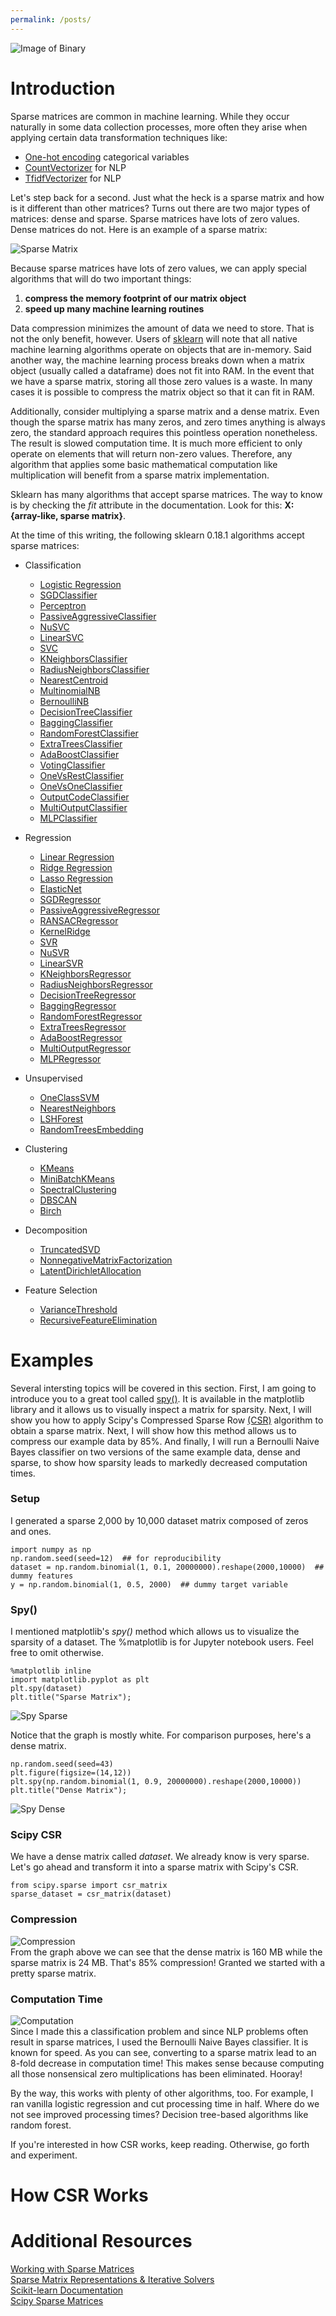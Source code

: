 ```yaml
---
permalink: /posts/
---
```


![Image of Binary](/assets/images/binary-number-tunnel.jpg?raw=true)

# Introduction
Sparse matrices are common in machine learning. While they occur naturally in some data collection processes, more often they arise when applying certain data transformation techniques like:

- [One-hot encoding](http://scikit-learn.org/stable/modules/generated/sklearn.preprocessing.OneHotEncoder.html) categorical variables
- [CountVectorizer](http://scikit-learn.org/stable/modules/generated/sklearn.feature_extraction.text.CountVectorizer.html) for NLP
- [TfidfVectorizer](http://scikit-learn.org/stable/modules/generated/sklearn.feature_extraction.text.TfidfVectorizer.html) for NLP

Let's step back for a second. Just what the heck is a sparse matrix and how is it different than other matrices? Turns out there are two major types of matrices: dense and sparse. Sparse matrices have lots of zero values. Dense matrices do not. Here is an example of a sparse matrix:

![Sparse Matrix](/assets/images/sparse_matrix.png?raw=true)

Because sparse matrices have lots of zero values, we can apply special algorithms that will do two important things:

1. **compress the memory footprint of our matrix object**  
2. **speed up many machine learning routines**

Data compression minimizes the amount of data we need to store. That is not the only benefit, however. Users of [sklearn](http://scikit-learn.org/stable/index.html) will note that all native machine learning algorithms operate on objects that are in-memory. Said another way, the machine learning process breaks down when a matrix object (usually called a dataframe) does not fit into RAM. In the event that we have a sparse matrix, storing all those zero values is a waste. In many cases it is possible to compress the matrix object so that it can fit in RAM.

Additionally, consider multiplying a sparse matrix and a dense matrix. Even though the sparse matrix has many zeros, and zero times anything is always zero, the standard approach requires this pointless operation nonetheless. The result is slowed computation time. It is much more efficient to only operate on elements that will return non-zero values. Therefore, any algorithm that applies some basic mathematical computation like multiplication will benefit from a sparse matrix implementation.

Sklearn has many algorithms that accept sparse matrices. The way to know is by checking the *fit* attribute in the documentation. Look for this: **X: {array-like, sparse matrix}**. 

At the time of this writing, the following sklearn 0.18.1 algorithms accept sparse matrices:

- Classification
  - [Logistic Regression](http://scikit-learn.org/stable/modules/generated/sklearn.linear_model.LogisticRegression.html#sklearn.linear_model.LogisticRegression)
  - [SGDClassifier](http://scikit-learn.org/stable/modules/generated/sklearn.linear_model.SGDClassifier.html#sklearn.linear_model.SGDClassifier)
  - [Perceptron](http://scikit-learn.org/stable/modules/generated/sklearn.linear_model.Perceptron.html#sklearn.linear_model.Perceptron)
  - [PassiveAggressiveClassifier](http://scikit-learn.org/stable/modules/generated/sklearn.linear_model.PassiveAggressiveClassifier.html#sklearn.linear_model.PassiveAggressiveClassifier)
  - [NuSVC](http://scikit-learn.org/stable/modules/generated/sklearn.svm.NuSVC.html#sklearn.svm.NuSVC)
  - [LinearSVC](http://scikit-learn.org/stable/modules/generated/sklearn.svm.LinearSVC.html#sklearn.svm.LinearSVC)
  - [SVC](http://scikit-learn.org/stable/modules/generated/sklearn.svm.SVC.html#sklearn.svm.SVC)
  - [KNeighborsClassifier](http://scikit-learn.org/stable/modules/generated/sklearn.neighbors.KNeighborsClassifier.html#sklearn.neighbors.KNeighborsClassifier)
  - [RadiusNeighborsClassifier](http://scikit-learn.org/stable/modules/generated/sklearn.neighbors.RadiusNeighborsClassifier.html#sklearn.neighbors.RadiusNeighborsClassifier)
  - [NearestCentroid](http://scikit-learn.org/stable/modules/generated/sklearn.neighbors.NearestCentroid.html#sklearn.neighbors.NearestCentroid)
  - [MultinomialNB](http://scikit-learn.org/stable/modules/generated/sklearn.naive_bayes.MultinomialNB.html#sklearn.naive_bayes.MultinomialNB)
  - [BernoulliNB](http://scikit-learn.org/stable/modules/generated/sklearn.naive_bayes.BernoulliNB.html#sklearn.naive_bayes.BernoulliNB)
  - [DecisionTreeClassifier](http://scikit-learn.org/stable/modules/generated/sklearn.tree.DecisionTreeClassifier.html#sklearn.tree.DecisionTreeClassifier)
  - [BaggingClassifier](http://scikit-learn.org/stable/modules/generated/sklearn.ensemble.BaggingClassifier.html#sklearn.ensemble.BaggingClassifier)
  - [RandomForestClassifier](http://scikit-learn.org/stable/modules/generated/sklearn.ensemble.RandomForestClassifier.html#sklearn.ensemble.RandomForestClassifier)
  - [ExtraTreesClassifier](http://scikit-learn.org/stable/modules/generated/sklearn.ensemble.ExtraTreesClassifier.html#sklearn.ensemble.ExtraTreesClassifier)
  - [AdaBoostClassifier](http://scikit-learn.org/stable/modules/generated/sklearn.ensemble.AdaBoostClassifier.html#sklearn.ensemble.AdaBoostClassifier)
  - [VotingClassifier](http://scikit-learn.org/stable/modules/generated/sklearn.ensemble.VotingClassifier.html)
  - [OneVsRestClassifier](http://scikit-learn.org/stable/modules/generated/sklearn.multiclass.OneVsRestClassifier.html#sklearn.multiclass.OneVsRestClassifier)
  - [OneVsOneClassifier](http://scikit-learn.org/stable/modules/generated/sklearn.multiclass.OneVsOneClassifier.html#sklearn.multiclass.OneVsOneClassifier)
  - [OutputCodeClassifier](http://scikit-learn.org/stable/modules/generated/sklearn.multiclass.OutputCodeClassifier.html#sklearn.multiclass.OutputCodeClassifier)
  - [MultiOutputClassifier](http://scikit-learn.org/stable/modules/generated/sklearn.multioutput.MultiOutputClassifier.html)
  - [MLPClassifier](http://scikit-learn.org/stable/modules/generated/sklearn.neural_network.MLPClassifier.html#sklearn.neural_network.MLPClassifier)
  
- Regression
  - [Linear Regression](http://scikit-learn.org/stable/modules/generated/sklearn.linear_model.LinearRegression.html#sklearn.linear_model.LinearRegression)
  - [Ridge Regression](http://scikit-learn.org/stable/modules/generated/sklearn.linear_model.Ridge.html#sklearn.linear_model.Ridge)
  - [Lasso Regression](http://scikit-learn.org/stable/modules/generated/sklearn.linear_model.Lasso.html#sklearn.linear_model.Lasso)
  - [ElasticNet](http://scikit-learn.org/stable/modules/generated/sklearn.linear_model.ElasticNet.html#sklearn.linear_model.ElasticNet)
  - [SGDRegressor](http://scikit-learn.org/stable/modules/generated/sklearn.linear_model.SGDRegressor.html#sklearn.linear_model.SGDRegressor)
  - [PassiveAggressiveRegressor](http://scikit-learn.org/stable/modules/generated/sklearn.linear_model.PassiveAggressiveRegressor.html#sklearn.linear_model.PassiveAggressiveRegressor)
  - [RANSACRegressor](http://scikit-learn.org/stable/modules/generated/sklearn.linear_model.RANSACRegressor.html#sklearn.linear_model.RANSACRegressor)
  - [KernelRidge](http://scikit-learn.org/stable/modules/generated/sklearn.kernel_ridge.KernelRidge.html#sklearn.kernel_ridge.KernelRidge)
  - [SVR](http://scikit-learn.org/stable/modules/generated/sklearn.svm.SVR.html#sklearn.svm.SVR)
  - [NuSVR](http://scikit-learn.org/stable/modules/generated/sklearn.svm.NuSVR.html#sklearn.svm.NuSVR)
  - [LinearSVR](http://scikit-learn.org/stable/modules/generated/sklearn.svm.LinearSVR.html#sklearn.svm.LinearSVR)
  - [KNeighborsRegressor](http://scikit-learn.org/stable/modules/generated/sklearn.neighbors.KNeighborsRegressor.html#sklearn.neighbors.KNeighborsRegressor)
  - [RadiusNeighborsRegressor](http://scikit-learn.org/stable/modules/generated/sklearn.neighbors.RadiusNeighborsRegressor.html#sklearn.neighbors.RadiusNeighborsRegressor)
  - [DecisionTreeRegressor](http://scikit-learn.org/stable/modules/generated/sklearn.tree.DecisionTreeRegressor.html#sklearn.tree.DecisionTreeRegressor)
  - [BaggingRegressor](http://scikit-learn.org/stable/modules/generated/sklearn.ensemble.BaggingRegressor.html#sklearn.ensemble.BaggingRegressor)
  - [RandomForestRegressor](http://scikit-learn.org/stable/modules/generated/sklearn.ensemble.RandomForestRegressor.html#sklearn.ensemble.RandomForestRegressor)
  - [ExtraTreesRegressor](http://scikit-learn.org/stable/modules/generated/sklearn.ensemble.ExtraTreesRegressor.html#sklearn.ensemble.ExtraTreesRegressor)
  - [AdaBoostRegressor](http://scikit-learn.org/stable/modules/generated/sklearn.ensemble.AdaBoostRegressor.html#sklearn.ensemble.AdaBoostRegressor)
  - [MultiOutputRegressor](http://scikit-learn.org/stable/modules/generated/sklearn.multioutput.MultiOutputRegressor.html)
  - [MLPRegressor](http://scikit-learn.org/stable/modules/generated/sklearn.neural_network.MLPRegressor.html#sklearn.neural_network.MLPRegressor)
  
- Unsupervised
  - [OneClassSVM](http://scikit-learn.org/stable/modules/generated/sklearn.svm.OneClassSVM.html#sklearn.svm.OneClassSVM)
  - [NearestNeighbors](http://scikit-learn.org/stable/modules/generated/sklearn.neighbors.NearestNeighbors.html#sklearn.neighbors.NearestNeighbors)
  - [LSHForest](http://scikit-learn.org/stable/modules/generated/sklearn.neighbors.LSHForest.html#sklearn.neighbors.LSHForest)
  - [RandomTreesEmbedding](http://scikit-learn.org/stable/modules/generated/sklearn.ensemble.RandomTreesEmbedding.html#sklearn.ensemble.RandomTreesEmbedding)
  
- Clustering
  - [KMeans](http://scikit-learn.org/stable/modules/generated/sklearn.cluster.KMeans.html#sklearn.cluster.KMeans)
  - [MiniBatchKMeans](http://scikit-learn.org/stable/modules/generated/sklearn.cluster.MiniBatchKMeans.html#sklearn.cluster.MiniBatchKMeans)
  - [SpectralClustering](http://scikit-learn.org/stable/modules/generated/sklearn.cluster.SpectralClustering.html#sklearn.cluster.SpectralClustering)
  - [DBSCAN](http://scikit-learn.org/stable/modules/generated/sklearn.cluster.DBSCAN.html#sklearn.cluster.DBSCAN)
  - [Birch](http://scikit-learn.org/stable/modules/generated/sklearn.cluster.Birch.html#sklearn.cluster.Birch)
  
- Decomposition
  - [TruncatedSVD](http://scikit-learn.org/stable/modules/generated/sklearn.decomposition.TruncatedSVD.html#sklearn.decomposition.TruncatedSVD)
  - [NonnegativeMatrixFactorization](http://scikit-learn.org/stable/modules/generated/sklearn.decomposition.NMF.html#sklearn.decomposition.NMF)
  - [LatentDirichletAllocation](http://scikit-learn.org/stable/modules/generated/sklearn.decomposition.LatentDirichletAllocation.html#sklearn.decomposition.LatentDirichletAllocation)
  
- Feature Selection
    - [VarianceThreshold](http://scikit-learn.org/stable/modules/generated/sklearn.feature_selection.VarianceThreshold.html#sklearn.feature_selection.VarianceThreshold)
    - [RecursiveFeatureElimination](http://scikit-learn.org/stable/modules/generated/sklearn.feature_selection.RFE.html#sklearn.feature_selection.RFE)
  

# Examples
Several intersting topics will be covered in this section. First, I am going to introduce you to a great tool called [spy()](https://matplotlib.org/api/_as_gen/matplotlib.axes.Axes.spy.html). It is available in the matplotlib library and it allows us to visually inspect a matrix for sparsity. Next, I will show you how to apply Scipy's Compressed Sparse Row [(CSR)](https://docs.scipy.org/doc/scipy/reference/generated/scipy.sparse.csc_matrix.html#scipy.sparse.csc_matrix) algorithm to obtain a sparse matrix. Next, I will show how this method allows us to compress our example data by 85%. And finally, I will run a Bernoulli Naive Bayes classifier on two versions of the same example data, dense and sparse, to show how sparsity leads to markedly decreased computation times. 

### Setup
I generated a sparse 2,000 by 10,000 dataset matrix composed of zeros and ones. 
```
import numpy as np
np.random.seed(seed=12)  ## for reproducibility
dataset = np.random.binomial(1, 0.1, 20000000).reshape(2000,10000)  ## dummy features
y = np.random.binomial(1, 0.5, 2000)  ## dummy target variable
```

### Spy()
I mentioned matplotlib's *spy()* method which allows us to visualize the sparsity of a dataset. The %matplotlib is for Jupyter notebook users. Feel free to omit otherwise.
```
%matplotlib inline
import matplotlib.pyplot as plt
plt.spy(dataset)
plt.title("Sparse Matrix");
```
![Spy Sparse](/assets/images/sparse_matrix_spy_sparse.png?raw=true)

Notice that the graph is mostly white. For comparison purposes, here's a dense matrix.
```
np.random.seed(seed=43)
plt.figure(figsize=(14,12))
plt.spy(np.random.binomial(1, 0.9, 20000000).reshape(2000,10000))
plt.title("Dense Matrix");
```
![Spy Dense](/assets/images/sparse_matrix_spy_dense.png?raw=true)

### Scipy CSR
We have a dense matrix called *dataset*. We already know is very sparse. Let's go ahead and transform it into a sparse matrix with Scipy's CSR.
```
from scipy.sparse import csr_matrix
sparse_dataset = csr_matrix(dataset)
```

### Compression
![Compression](/assets/images/sparse_matrix_compression.png?raw=true)  
From the graph above we can see that the dense matrix is 160 MB while the sparse matrix is 24 MB. That's 85% compression! Granted we started with a pretty sparse matrix.

### Computation Time
![Computation](/assets/images/sparse_matrix_compute_time.png?raw=true)  
Since I made this a classification problem and since NLP problems often result in sparse matrices, I used the Bernoulli Naive Bayes classifier. It is known for speed. As you can see, converting to a sparse matrix lead to an 8-fold decrease in computation time! This makes sense because computing all those nonsensical zero multiplications has been eliminated. Hooray! 

By the way, this works with plenty of other algorithms, too. For example, I ran vanilla logistic regression and cut processing time in half. Where do we not see improved processing times? Decision tree-based algorithms like random forest. 

If you're interested in how CSR works, keep reading. Otherwise, go forth and experiment.


# How CSR Works

# Additional Resources
[Working with Sparse Matrices](http://www.mathcs.emory.edu/~cheung/Courses/561/Syllabus/3-C/sparse.html)  
[Sparse Matrix Representations & Iterative Solvers](http://www.bu.edu/pasi/files/2011/01/NathanBell1-10-1000.pdf)  
[Scikit-learn Documentation](http://scikit-learn.org/stable/index.html)  
[Scipy Sparse Matrices](https://docs.scipy.org/doc/scipy/reference/sparse.html)
